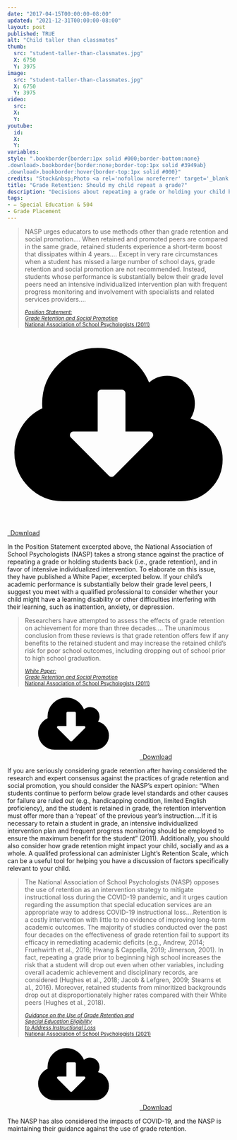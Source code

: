 ```yaml
---
date: "2017-04-15T00:00:00-08:00"
updated: "2021-12-31T00:00:00-08:00"
layout: post
published: TRUE
alt: "Child taller than classmates"
thumb:
  src: "student-taller-than-classmates.jpg"
  X: 6750
  Y: 3975
image:
  src: "student-taller-than-classmates.jpg"
  X: 6750
  Y: 3975
video:
  src: 
  X: 
  Y: 
youtube:
  id:
  X:
  Y:
variables:
style: ".bookborder{border:1px solid #000;border-bottom:none}
.download>.bookborder{border:none;border-top:1px solid #3949ab}
.download>.bookborder:hover{border-top:1px solid #000}"
credits: "Stock&nbsp;Photo <a rel='nofollow noreferrer' target='_blank' href='https://www.dreamstime.com/royalty-free-stock-photos-primary-school-children-cutting-out-shapes-image15539128'>&copy;</a>&nbsp;Monkey Business Images Ltd"
title: "Grade Retention: Should my child repeat a grade?"
description: "Decisions about repeating a grade or holding your child back should be made considering the research leading experts to caution against grade retention."
tags:
- ✏️ Special Education & 504
- Grade Placement
---
```

<blockquote><div>
<p>NASP urges educators to use methods other than grade retention and social promotion&hellip;. When retained and promoted peers are compared in the same grade, retained students experience a short-term boost that dissipates within 4 years&hellip;. Except in very rare circumstances when a student has missed a large number of school days, grade retention and social promotion are not recommended. Instead, students whose performance is substantially below their grade level peers need an intensive individualized intervention plan with frequent progress monitoring and involvement with specialists and related services providers&hellip;.</p>
<div class="citation"><small><a rel="nofollow noreferrer" target="_blank" href="https://www.nasponline.org/research-and-policy/professional-positions/position-statements" title="NASP Position Statements"><cite>Position&nbsp;Statement:<br>Grade&nbsp;Retention and&nbsp;Social&nbsp;Promotion</cite><br>National&nbsp;Association of&nbsp;School&nbsp;Psychologists&nbsp;(2011)</a></small></div>
</div></blockquote>
<div class="float right side">
	<a rel="nofollow" href="{{site.url}}/NASP-Position-Statement-on-Grade-Retention-and-Social-Promotion-2011.pdf">
		<amp-img alt="NASP Position Statement on Grade Retention and Social Promotion (2011)" width="414" height="582" src="{{site.cache}}/books/NASP-Position-Statement-on-Grade-Retention-and-Social-Promotion-2011.jpg" sizes="calc(8.625rem - 2px)" class="bookborder"></amp-img>
    </a>
    <a class="download" rel="nofollow" href="{{site.url}}/NASP-Position-Statement-on-Grade-Retention-and-Social-Promotion-2011.pdf" download="CDavidMaxey.com-NASP-Position-Statement-on-Grade-Retention-and-Social-Promotion-2011.pdf">
		<div class="bookborder"><svg id="svg-download" class="fontawesome" xmlns="http://www.w3.org/2000/svg" viewBox="0 0 2048 1792"><path d="M1344 928q0-14-9-23t-23-9h-224v-352q0-13-9.5-22.5t-22.5-9.5h-192q-13 0-22.5 9.5t-9.5 22.5v352h-224q-13 0-22.5 9.5t-9.5 22.5q0 14 9 23l352 352q9 9 23 9t23-9l351-351q10-12 10-24zm640 224q0 159-112.5 271.5t-271.5 112.5h-1088q-185 0-316.5-131.5t-131.5-316.5q0-130 70-240t188-165q-2-30-2-43 0-212 150-362t362-150q156 0 285.5 87t188.5 231q71-62 166-62 106 0 181 75t75 181q0 76-41 138 130 31 213.5 135.5t83.5 238.5z"/></svg>&ensp;Download</div>
	</a>
</div>
<p>In the Position Statement excerpted above, the National Association of School Psychologists (NASP) takes a strong stance against the practice of repeating a grade or holding students back (i.e., grade retention), and in favor of intensive individualized intervention. To elaborate on this issue, they have published a White Paper, excerpted below. If your child’s academic performance is substantially below their grade level peers, I suggest you meet with a qualified professional to consider whether your child might have a learning disability or other difficulties interfering with their learning, such as inattention, anxiety, or depression.</p>
<blockquote><div>
<p>Researchers have attempted to assess the effects of grade retention on achievement for more than three decades&hellip;. The unanimous conclusion from these reviews is that grade retention offers few if any benefits to the retained student and may increase the retained child’s risk for poor school outcomes, including dropping out of school prior to high school graduation.</p>
<div class="citation"><small><a rel="nofollow noreferrer" target="_blank" href="https://www.nasponline.org/research-and-policy/professional-positions/white-papers" title="NASP White Papers"><cite>White&nbsp;Paper:<br>Grade&nbsp;Retention and&nbsp;Social&nbsp;Promotion</cite><br>National&nbsp;Association of&nbsp;School&nbsp;Psychologists&nbsp;(2011)</a></small></div>
</div></blockquote>
<div class="float right side">
	<a rel="nofollow" href="{{site.url}}/NASP-White-Paper-on-Grade-Retention-and-Social-Promotion-2011.pdf">
		<amp-img alt="NASP White Paper on Grade Retention and Social Promotion (2011)" width="414" height="598" src="{{site.cache}}/books/NASP-White-Paper-on-Grade-Retention-and-Social-Promotion-2011.jpg" sizes="calc(8.625rem - 2px)" class="bookborder"></amp-img>
    </a>
    <a class="download" rel="nofollow" href="{{site.url}}/NASP-White-Paper-on-Grade-Retention-and-Social-Promotion-2011.pdf" download="CDavidMaxey.com-NASP-White-Paper-on-Grade-Retention-and-Social-Promotion-2011.pdf">
		<div class="bookborder"><svg class="fontawesome"><use xlink:href="#svg-download"/></svg>&ensp;Download</div>
	</a>
</div>
<p>If you are seriously considering grade retention after having considered the research and expert consensus against the practices of grade retention and social promotion, you should consider the NASP’s expert opinion: “When students continue to perform below grade level standards and other causes for failure are ruled out (e.g., handicapping condition, limited English proficiency), and the student is retained in grade, the retention intervention must offer more than a ‘repeat’ of the previous year’s instruction.&hellip;If it is necessary to retain a student in grade, an intensive individualized intervention plan and frequent progress monitoring should be employed to ensure the maximum benefit for the student” (2011). Additionally, you should also consider how grade retention might impact your child, socially and as a whole. A qualifed professional can administer Light’s Retention Scale, which can be a useful tool for helping you have a discussion of factors specifically relevant to your child.</p>
<blockquote><div>
<p>The National Association of School Psychologists (NASP) opposes the use of retention as an intervention strategy to mitigate instructional loss during the COVID-19 pandemic, and it urges caution regarding the assumption that special education services are an appropriate way to address COVID-19 instructional loss.&hellip;Retention is a costly intervention with little to no evidence of improving long-term academic outcomes. The majority of studies conducted over the past four decades on the effectiveness of grade retention fail to support its efficacy in remediating academic deficits (e.g., Andrew, 2014; Fruehwirth et al., 2016; Hwang & Cappella, 2019; Jimerson, 2001). In fact, repeating a grade prior to beginning high school increases the risk that a student will drop out even when other variables, including overall academic achievement and disciplinary records, are considered (Hughes et al., 2018; Jacob & Lefgren, 2009; Stearns et al., 2016). Moreover, retained students from minoritized backgrounds drop out at disproportionately higher rates compared with their White peers (Hughes et al., 2018).</p>
<div class="citation"><small><a rel="nofollow noreferrer" target="_blank" href="https://www.nasponline.org/resources-and-publications/resources-and-podcasts/covid-19-resource-center/return-to-school/guidance-on-the-use-of-grade-retention-and-special-education-eligibility-to-address-instructional-loss" title="NASP COVID-19 Resource Center"><cite>Guidance on the Use of Grade&nbsp;Retention and <br>Special Education Eligibility <br>to Address Instructional Loss</cite><br>National&nbsp;Association of&nbsp;School&nbsp;Psychologists&nbsp;(2021)</a></small></div>
</div></blockquote>
<div class="float right side">
	<a rel="nofollow" href="{{site.url}}/NASP-Guidance-on-Grade-Retention-and-Special-Education-2021.pdf">
		<amp-img alt="NASP Guidance on the Use of Grade Retention and Special Education Eligibility to Address Instructional Loss (2021)" width="414" height="572" src="{{site.cache}}/books/NASP-Guidance-on-Grade-Retention-and-Special-Education-2021.jpg" sizes="calc(8.625rem - 2px)" class="bookborder"></amp-img>
    </a>
    <a class="download" rel="nofollow" href="{{site.url}}/NASP-Guidance-on-Grade-Retention-and-Special-Education-2021.pdf" download="CDavidMaxey.com-NASP-Guidance-on-Grade-Retention-and-Special-Education-2021.pdf">
		<div class="bookborder"><svg class="fontawesome"><use xlink:href="#svg-download"/></svg>&ensp;Download</div>
	</a>
</div>
<p>The NASP has also considered the impacts of COVID-19, and the NASP is maintaining their guidance against the use of grade retention.</p><div class="clear"></div>